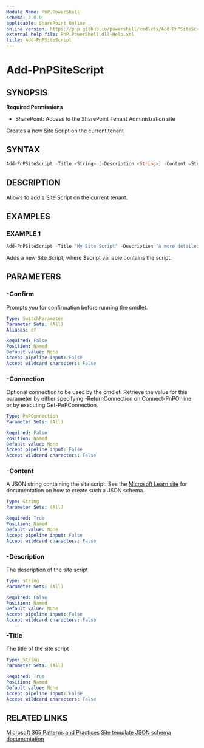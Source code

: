 ```yaml
---
Module Name: PnP.PowerShell
schema: 2.0.0
applicable: SharePoint Online
online version: https://pnp.github.io/powershell/cmdlets/Add-PnPSiteScript.html
external help file: PnP.PowerShell.dll-Help.xml
title: Add-PnPSiteScript
---
```

  
# Add-PnPSiteScript

## SYNOPSIS

**Required Permissions**

* SharePoint: Access to the SharePoint Tenant Administration site

Creates a new Site Script on the current tenant

## SYNTAX

```powershell
Add-PnPSiteScript -Title <String> [-Description <String>] -Content <String> [-Connection <PnPConnection>] 
```

## DESCRIPTION

Allows to add a Site Script on the current tenant.

## EXAMPLES

### EXAMPLE 1
```powershell
Add-PnPSiteScript -Title "My Site Script" -Description "A more detailed description" -Content $script
```

Adds a new Site Script, where $script variable contains the script.

## PARAMETERS

### -Confirm
Prompts you for confirmation before running the cmdlet.

```yaml
Type: SwitchParameter
Parameter Sets: (All)
Aliases: cf

Required: False
Position: Named
Default value: None
Accept pipeline input: False
Accept wildcard characters: False
```

### -Connection
Optional connection to be used by the cmdlet. Retrieve the value for this parameter by either specifying -ReturnConnection on Connect-PnPOnline or by executing Get-PnPConnection.

```yaml
Type: PnPConnection
Parameter Sets: (All)

Required: False
Position: Named
Default value: None
Accept pipeline input: False
Accept wildcard characters: False
```

### -Content
A JSON string containing the site script. See the [Microsoft Learn site](https://learn.microsoft.com/sharepoint/dev/declarative-customization/site-design-json-schema) for documentation on how to create such a JSON schema.

```yaml
Type: String
Parameter Sets: (All)

Required: True
Position: Named
Default value: None
Accept pipeline input: False
Accept wildcard characters: False
```

### -Description
The description of the site script

```yaml
Type: String
Parameter Sets: (All)

Required: False
Position: Named
Default value: None
Accept pipeline input: False
Accept wildcard characters: False
```

### -Title
The title of the site script

```yaml
Type: String
Parameter Sets: (All)

Required: True
Position: Named
Default value: None
Accept pipeline input: False
Accept wildcard characters: False
```

## RELATED LINKS

[Microsoft 365 Patterns and Practices](https://aka.ms/m365pnp)
[Site template JSON schema documentation](https://learn.microsoft.com/sharepoint/dev/declarative-customization/site-design-json-schema)
